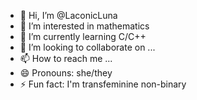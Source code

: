 - 👋 Hi, I’m @LaconicLuna
- 👀 I’m interested in mathematics
- 🌱 I’m currently learning C/C++
- 💞️ I’m looking to collaborate on ...
- 📫 How to reach me ...
- 😄 Pronouns: she/they
- ⚡ Fun fact: I'm transfeminine non-binary

<!---
LaconicLuna/LaconicLuna is a ✨ special ✨ repository because its `README.md` (this file) appears on your GitHub profile.
You can click the Preview link to take a look at your changes.
--->
